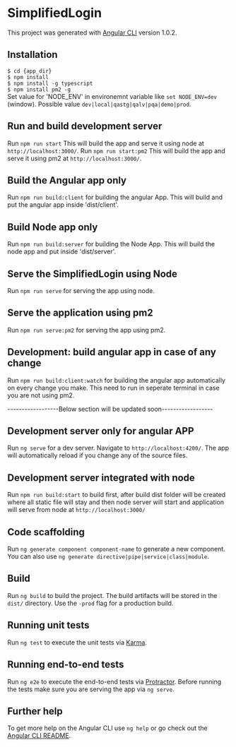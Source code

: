 # SimplifiedLogin

This project was generated with [Angular CLI](https://github.com/angular/angular-cli) version 1.0.2.

## Installation
``$ cd {app_dir}``   
``$ npm install``   
``$ npm install -g typescript``  
``$ npm install pm2 -g``  
Set value for 'NODE_ENV' in environemnt variable like `set NODE_ENV=dev` (window). Possible value `dev|local|qastg|qalv|pqa|demo|prod`.

## Run and build development server

Run `npm run start` This will build the app and serve it using node at `http://localhost:3000/`.
Run `npm run start:pm2` This will build the app and serve it using pm2 at `http://localhost:3000/`.

## Build the Angular app only

Run `npm run build:client` for building the angular App. This will build and put the angular app inside 'dist/client'.

## Build Node app only

Run `npm run build:server` for building the Node App. This will build the node app and put inside 'dist/server'.

## Serve the SimplifiedLogin using Node

Run `npm run serve` for serving the app using node.

## Serve the application using pm2

Run `npm run serve:pm2` for serving the app using pm2.

## Development: build angular app in case of any change

Run `npm run build:client:watch` for building the angular app automatically on every change you make. This need to run in seperate terminal in case you are not using pm2.


------------------Below section will be updated soon------------------


## Development server only for angular APP

Run `ng serve` for a dev server. Navigate to `http://localhost:4200/`. The app will automatically reload if you change any of the source files.

## Development server integrated with node

Run `npm run build:start` to build first, after build dist folder will be created where all static file will stay and then node server will start and application will serve from node at `http://localhost:3000/`

## Code scaffolding

Run `ng generate component component-name` to generate a new component. You can also use `ng generate directive|pipe|service|class|module`.

## Build

Run `ng build` to build the project. The build artifacts will be stored in the `dist/` directory. Use the `-prod` flag for a production build.

## Running unit tests

Run `ng test` to execute the unit tests via [Karma](https://karma-runner.github.io).

## Running end-to-end tests

Run `ng e2e` to execute the end-to-end tests via [Protractor](http://www.protractortest.org/).
Before running the tests make sure you are serving the app via `ng serve`.

## Further help

To get more help on the Angular CLI use `ng help` or go check out the [Angular CLI README](https://github.com/angular/angular-cli/blob/master/README.md).
